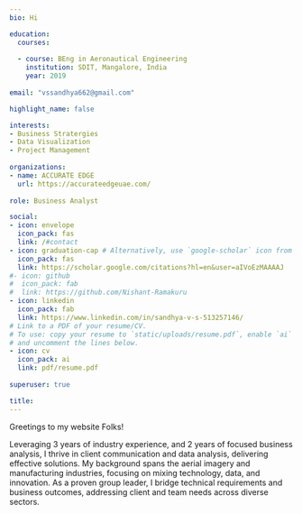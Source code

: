 ```yaml
---
bio: Hi

education:
  courses:
 
  - course: BEng in Aeronautical Engineering
    institution: SDIT, Mangalore, India
    year: 2019
    
email: "vssandhya662@gmail.com"

highlight_name: false

interests:
- Business Stratergies
- Data Visualization
- Project Management 
  
organizations:
- name: ACCURATE EDGE
  url: https://accurateedgeuae.com/
  
role: Business Analyst

social:
- icon: envelope
  icon_pack: fas
  link: /#contact
- icon: graduation-cap # Alternatively, use `google-scholar` icon from `ai` icon pack
  icon_pack: fas
  link: https://scholar.google.com/citations?hl=en&user=aIVoEzMAAAAJ
#- icon: github
#  icon_pack: fab
#  link: https://github.com/Nishant-Ramakuru
- icon: linkedin
  icon_pack: fab
  link: https://www.linkedin.com/in/sandhya-v-s-513257146/
# Link to a PDF of your resume/CV.
# To use: copy your resume to `static/uploads/resume.pdf`, enable `ai` icons in `params.yaml`,
# and uncomment the lines below.
- icon: cv
  icon_pack: ai
  link: pdf/resume.pdf
  
superuser: true

title: 
---
```

Greetings to my website Folks!

Leveraging 3 years of industry experience, and 2 years of focused business analysis, I thrive in client communication and data analysis, delivering effective solutions. My background spans the aerial imagery and manufacturing industries, focusing on mixing technology, data, and innovation. As a proven group leader, I bridge technical requirements and business outcomes, addressing client and team needs across diverse sectors.

